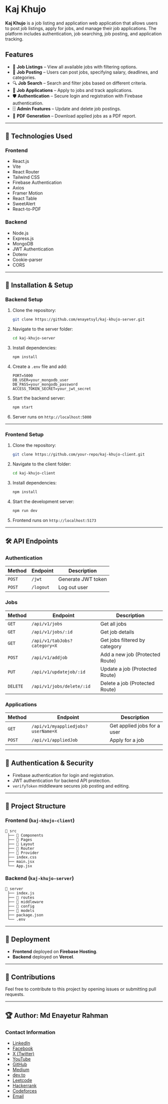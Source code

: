 # Kaj Khujo

**Kaj Khujo** is a job listing and application web application that allows users to post job listings, apply for jobs, and manage their job applications. The platform includes authentication, job searching, job posting, and application tracking.

## Features

- 🏢 **Job Listings** – View all available jobs with filtering options.
- 📝 **Job Posting** – Users can post jobs, specifying salary, deadlines, and categories.
- 🔍 **Job Search** – Search and filter jobs based on different criteria.
- 🚀 **Job Applications** – Apply to jobs and track applications.
- 🛡 **Authentication** – Secure login and registration with Firebase authentication.
- 🗄 **Admin Features** – Update and delete job postings.
- 📄 **PDF Generation** – Download applied jobs as a PDF report.

---

## 📌 Technologies Used

### **Frontend**
- React.js
- Vite
- React Router
- Tailwind CSS
- Firebase Authentication
- Axios
- Framer Motion
- React Table
- SweetAlert
- React-to-PDF

### **Backend**
- Node.js
- Express.js
- MongoDB
- JWT Authentication
- Dotenv
- Cookie-parser
- CORS

---

## 🔧 Installation & Setup

### **Backend Setup**
1. Clone the repository:
   ```sh
   git clone https://github.com/enayetsyl/kaj-khujo-server.git
   ```
2. Navigate to the server folder:
   ```sh
   cd kaj-khujo-server
   ```
3. Install dependencies:
   ```sh
   npm install
   ```
4. Create a `.env` file and add:
   ```env
   PORT=5000
   DB_USER=your_mongodb_user
   DB_PASS=your_mongodb_password
   ACCESS_TOKEN_SECRET=your_jwt_secret
   ```
5. Start the backend server:
   ```sh
   npm start
   ```
6. Server runs on `http://localhost:5000`

---

### **Frontend Setup**
1. Clone the repository:
   ```sh
   git clone https://github.com/your-repo/kaj-khujo-client.git
   ```
2. Navigate to the client folder:
   ```sh
   cd kaj-khujo-client
   ```
3. Install dependencies:
   ```sh
   npm install
   ```
4. Start the development server:
   ```sh
   npm run dev
   ```
5. Frontend runs on `http://localhost:5173`

---

## 🛠 API Endpoints

### **Authentication**
| Method | Endpoint        | Description                |
|--------|----------------|----------------------------|
| `POST` | `/jwt`         | Generate JWT token        |
| `POST` | `/logout`      | Log out user              |

### **Jobs**
| Method | Endpoint                 | Description                              |
|--------|---------------------------|------------------------------------------|
| `GET`  | `/api/v1/jobs`            | Get all jobs                            |
| `GET`  | `/api/v1/jobs/:id`        | Get job details                         |
| `GET`  | `/api/v1/tabJobs?category=X` | Get jobs filtered by category       |
| `POST` | `/api/v1/addjob`          | Add a new job (Protected Route)         |
| `PUT`  | `/api/v1/updatejob/:id`   | Update a job (Protected Route)          |
| `DELETE` | `/api/v1/jobs/delete/:id` | Delete a job (Protected Route)       |

### **Applications**
| Method | Endpoint                        | Description                             |
|--------|----------------------------------|-----------------------------------------|
| `GET`  | `/api/v1/myappliedjobs?userName=X` | Get applied jobs for a user          |
| `POST` | `/api/v1/appliedJob`            | Apply for a job                        |

---

## 🔐 Authentication & Security
- Firebase authentication for login and registration.
- JWT authentication for backend API protection.
- `verifyToken` middleware secures job posting and editing.

---

## 📂 Project Structure

### **Frontend (`kaj-khujo-client`)**
```
📂 src
 ├── 📁 Components
 ├── 📁 Pages
 ├── 📁 Layout
 ├── 📁 Router
 ├── 📁 Provider
 ├── index.css
 ├── main.jsx
 └── App.jsx
```

### **Backend (`kaj-khujo-server`)**
```
📂 server
 ├── index.js
 ├── 📂 routes
 ├── 📂 middleware
 ├── 📂 config
 ├── 📂 models
 ├── package.json
 └── .env
```

---

## 🚀 Deployment
- **Frontend** deployed on **Firebase Hosting**.
- **Backend** deployed on **Vercel**.

---

## 🙌 Contributions
Feel free to contribute to this project by opening issues or submitting pull requests.

---
## 🏆 **Author:** Md Enayetur Rahman

### Contact Information
- [LinkedIn](https://www.linkedin.com/in/md-enayetur-rahman/)
- [Facebook](https://www.facebook.com/profile.php?id=100094416483981)
- [X (Twitter)](https://x.com/enayetu_syl)
- [YouTube](https://www.youtube.com/@MdEnayeturRahman)
- [GitHub](https://github.com/enayetsyl/)
- [Medium](https://medium.com/@enayetflweb)
- [dev.to](https://dev.to/md_enayeturrahman_2560e3)
- [Leetcode](https://leetcode.com/u/XTl7hvNPIc/)
- [Hackerrank](https://www.hackerrank.com/profile/enayetflweb)
- [Codeforces](https://codeforces.com/profile/enayetsyl)
- [Email](mailto:enayetflweb@gmail.com)

